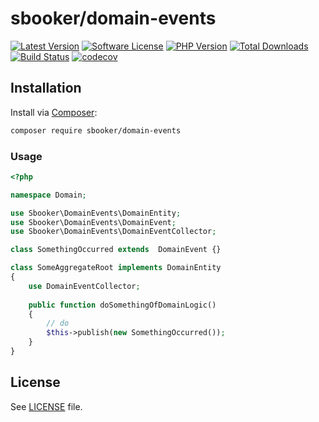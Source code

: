 # sbooker/domain-events

[![Latest Version][badge-release]][release]
[![Software License][badge-license]][license]
[![PHP Version][badge-php]][php]
[![Total Downloads][badge-downloads]][downloads]
[![Build Status](https://travis-ci.org/sbooker/domain-events.svg?branch=2.x)](https://travis-ci.org/sbooker/domain-events)
[![codecov](https://codecov.io/gh/sbooker/domain-events/branch/2.x/graph/badge.svg?token=3uCI9t0M2Q)](https://codecov.io/gh/sbooker/domain-events)


## Installation
Install via [Composer][composer]:
```bash
composer require sbooker/domain-events
```

### Usage

```php
<?php

namespace Domain;

use Sbooker\DomainEvents\DomainEntity;
use Sbooker\DomainEvents\DomainEvent;
use Sbooker\DomainEvents\DomainEventCollector;

class SomethingOccurred extends  DomainEvent {}

class SomeAggregateRoot implements DomainEntity
{
    use DomainEventCollector;
    
    public function doSomethingOfDomainLogic()
    {
        // do
        $this->publish(new SomethingOccurred());
    }
}
```

## License
See [LICENSE][license] file.

[badge-release]: https://img.shields.io/packagist/v/sbooker/domain-events.svg?style=flat-square
[badge-license]: https://img.shields.io/badge/license-MIT-brightgreen.svg?style=flat-square
[badge-php]: https://img.shields.io/packagist/php-v/sbooker/domain-events.svg?style=flat-square
[badge-downloads]: https://img.shields.io/packagist/dt/sbooker/domain-events.svg?style=flat-square

[release]: https://img.shields.io/packagist/v/sbooker/domain-events
[license]: https://github.com/sbooker/domain-events/blob/master/LICENSE
[php]: https://php.net
[downloads]: https://packagist.org/packages/sbooker/domain-events

[composer]: https://getcomposer.org